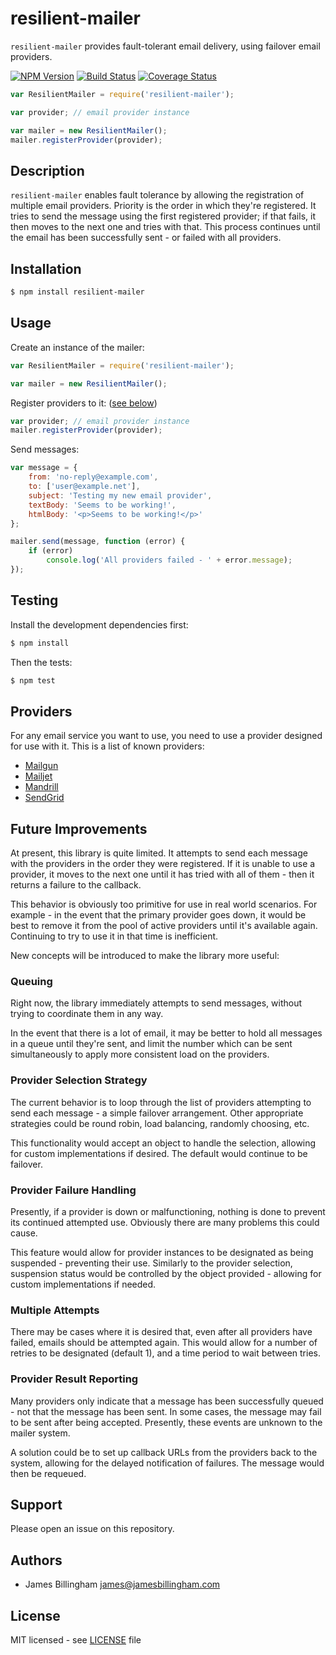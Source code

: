 # resilient-mailer

`resilient-mailer` provides fault-tolerant email delivery, using failover email
providers.

[![NPM Version](https://img.shields.io/npm/v/resilient-mailer.svg?style=flat)](https://www.npmjs.org/package/resilient-mailer)
[![Build Status](https://img.shields.io/travis/billinghamj/resilient-mailer.svg?style=flat)](https://travis-ci.org/billinghamj/resilient-mailer)
[![Coverage Status](https://img.shields.io/coveralls/billinghamj/resilient-mailer.svg?style=flat)](https://coveralls.io/r/billinghamj/resilient-mailer)

```js
var ResilientMailer = require('resilient-mailer');

var provider; // email provider instance

var mailer = new ResilientMailer();
mailer.registerProvider(provider);
```

## Description

`resilient-mailer` enables fault tolerance by allowing the registration of
multiple email providers. Priority is the order in which they're registered. It
tries to send the message using the first registered provider; if that fails, it
then moves to the next one and tries with that. This process continues until the
email has been successfully sent - or failed with all providers.

## Installation

```bash
$ npm install resilient-mailer
```

## Usage

Create an instance of the mailer:

```js
var ResilientMailer = require('resilient-mailer');

var mailer = new ResilientMailer();
```

Register providers to it: ([see below](#providers))

```js
var provider; // email provider instance
mailer.registerProvider(provider);
```

Send messages:

```js
var message = {
	from: 'no-reply@example.com',
	to: ['user@example.net'],
	subject: 'Testing my new email provider',
	textBody: 'Seems to be working!',
	htmlBody: '<p>Seems to be working!</p>'
};

mailer.send(message, function (error) {
	if (error)
		console.log('All providers failed - ' + error.message);
});
```

## Testing

Install the development dependencies first:

```bash
$ npm install
```

Then the tests:

```bash
$ npm test
```

## Providers

For any email service you want to use, you need to use a provider designed for
use with it. This is a list of known providers:

- [Mailgun](https://github.com/billinghamj/resilient-mailer-mailgun)
- [Mailjet](https://github.com/billinghamj/resilient-mailer-mailjet)
- [Mandrill](https://github.com/billinghamj/resilient-mailer-mandrill)
- [SendGrid](https://github.com/billinghamj/resilient-mailer-sendgrid)

## Future Improvements

At present, this library is quite limited. It attempts to send each message with
the providers in the order they were registered. If it is unable to use a
provider, it moves to the next one until it has tried with all of them - then it
returns a failure to the callback.

This behavior is obviously too primitive for use in real world scenarios. For
example - in the event that the primary provider goes down, it would be best to
remove it from the pool of active providers until it's available again.
Continuing to try to use it in that time is inefficient.

New concepts will be introduced to make the library more useful:

### Queuing

Right now, the library immediately attempts to send messages, without trying to
coordinate them in any way.

In the event that there is a lot of email, it may be better to hold all messages
in a queue until they're sent, and limit the number which can be sent
simultaneously to apply more consistent load on the providers.

### Provider Selection Strategy

The current behavior is to loop through the list of providers attempting to send
each message - a simple failover arrangement. Other appropriate strategies could
be round robin, load balancing, randomly choosing, etc.

This functionality would accept an object to handle the selection, allowing for
custom implementations if desired. The default would continue to be failover.

### Provider Failure Handling

Presently, if a provider is down or malfunctioning, nothing is done to prevent
its continued attempted use. Obviously there are many problems this could cause.

This feature would allow for provider instances to be designated as being
suspended - preventing their use. Similarly to the provider selection,
suspension status would be controlled by the object provided - allowing for
custom implementations if needed.

### Multiple Attempts

There may be cases where it is desired that, even after all providers have
failed, emails should be attempted again. This would allow for a number of
retries to be designated (default 1), and a time period to wait between tries.

### Provider Result Reporting

Many providers only indicate that a message has been successfully queued - not
that the message has been sent. In some cases, the message may fail to be sent
after being accepted. Presently, these events are unknown to the mailer system.

A solution could be to set up callback URLs from the providers back to the
system, allowing for the delayed notification of failures. The message would
then be requeued.

## Support

Please open an issue on this repository.

## Authors

- James Billingham <james@jamesbillingham.com>

## License

MIT licensed - see [LICENSE](LICENSE) file
